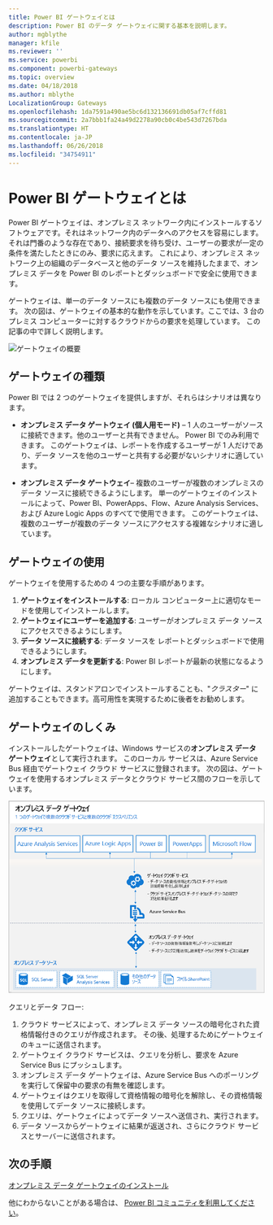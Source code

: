 ```yaml
---
title: Power BI ゲートウェイとは
description: Power BI のデータ ゲートウェイに関する基本を説明します。
author: mgblythe
manager: kfile
ms.reviewer: ''
ms.service: powerbi
ms.component: powerbi-gateways
ms.topic: overview
ms.date: 04/18/2018
ms.author: mblythe
LocalizationGroup: Gateways
ms.openlocfilehash: 1da7591a490ae5bc6d132136691db05af7cffd81
ms.sourcegitcommit: 2a7bbb1fa24a49d2278a90cb0c4be543d7267bda
ms.translationtype: HT
ms.contentlocale: ja-JP
ms.lasthandoff: 06/26/2018
ms.locfileid: "34754911"
---
```

# <a name="what-are-power-bi-gateways"></a>Power BI ゲートウェイとは

Power BI ゲートウェイは、オンプレミス ネットワーク内にインストールするソフトウェアです。それはネットワーク内のデータへのアクセスを容易にします。 それは門番のような存在であり、接続要求を待ち受け、ユーザーの要求が一定の条件を満たしたときにのみ、要求に応えます。 これにより、オンプレミス ネットワーク上の組織のデータベースと他のデータ ソースを維持したままで、オンプレミス データを Power BI のレポートとダッシュボードで安全に使用できます。

ゲートウェイは、単一のデータ ソースにも複数のデータ ソースにも使用できます。 次の図は、ゲートウェイの基本的な動作を示しています。ここでは、3 台のプレミス コンピューターに対するクラウドからの要求を処理しています。 この記事の中で詳しく説明します。

![ゲートウェイの概要](media/service-gateway-getting-started/gateway-overview.png)

## <a name="types-of-gateways"></a>ゲートウェイの種類

Power BI では 2 つのゲートウェイを提供しますが、それらはシナリオは異なります。

* **オンプレミス データ ゲートウェイ (個人用モード)** – 1 人のユーザーがソースに接続できます。他のユーザーと共有できません。 Power BI でのみ利用できます。 このゲートウェイは、レポートを作成するユーザーが 1 人だけであり、データ ソースを他のユーザーと共有する必要がないシナリオに適しています。

* **オンプレミス データ ゲートウェイ**– 複数のユーザーが複数のオンプレミスのデータ ソースに接続できるようにします。 単一のゲートウェイのインストールによって、Power BI、PowerApps、Flow、Azure Analysis Services、および Azure Logic Apps のすべてで使用できます。 このゲートウェイは、複数のユーザーが複数のデータ ソースにアクセスする複雑なシナリオに適しています。 

## <a name="using-a-gateway"></a>ゲートウェイの使用

ゲートウェイを使用するための 4 つの主要な手順があります。

1. **ゲートウェイをインストールする**: ローカル コンピューター上に適切なモードを使用してインストールします。
2. **ゲートウェイにユーザーを追加する**: ユーザーがオンプレミス データ ソースにアクセスできるようにします。
3. **データ ソースに接続する**: データ ソースを レポートとダッシュボードで使用できるようにします。
4. **オンプレミス データを更新する**: Power BI レポートが最新の状態になるようにします。

ゲートウェイは、スタンドアロンでインストールすることも、"*クラスター*" に追加することもできます。高可用性を実現するために後者をお勧めします。

## <a name="how-gateways-work"></a>ゲートウェイのしくみ

インストールしたゲートウェイは、Windows サービスの**オンプレミス データ ゲートウェイ**として実行されます。 このローカル サービスは、Azure Service Bus 経由でゲートウェイ クラウド サービスに登録されます。 次の図は、ゲートウェイを使用するオンプレミス データとクラウド サービス間のフローを示しています。

![ゲートウェイ データ フロー図](media/service-gateway-getting-started/gateway-how-it-works.png)

クエリとデータ フロー:

1. クラウド サービスによって、オンプレミス データ ソースの暗号化された資格情報付きのクエリが作成されます。 その後、処理するためにゲートウェイのキューに送信されます。
2. ゲートウェイ クラウド サービスは、クエリを分析し、要求を Azure Service Bus にプッシュします。
3. オンプレミス データ ゲートウェイは、Azure Service Bus へのポーリングを実行して保留中の要求の有無を確認します。
4. ゲートウェイはクエリを取得して資格情報の暗号化を解除し、その資格情報を使用してデータ ソースに接続します。
5. クエリは、ゲートウェイによってデータ ソースへ送信され、実行されます。
6. データ ソースからゲートウェイに結果が返送され、さらにクラウド サービスとサーバーに送信されます。

## <a name="next-steps"></a>次の手順
[オンプレミス データ ゲートウェイのインストール](service-gateway-install.md)

他にわからないことがある場合は、 [Power BI コミュニティを利用してください](http://community.powerbi.com/)。

